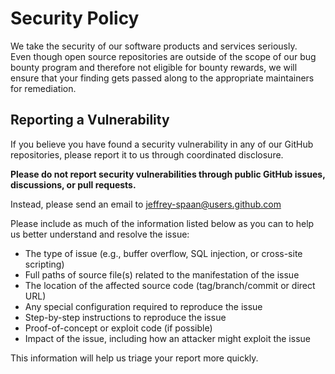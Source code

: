 # Security Policy

We take the security of our software products and services seriously.<br/>
Even though open source repositories are outside of the scope of our bug bounty program and therefore not eligible for bounty rewards, we will ensure that your finding gets passed along to the appropriate maintainers for remediation.

## Reporting a Vulnerability

If you believe you have found a security vulnerability in any of our GitHub repositories, please report it to us through coordinated disclosure.

**Please do not report security vulnerabilities through public GitHub issues, discussions, or pull requests.**

Instead, please send an email to <jeffrey-spaan@users.github.com>

Please include as much of the information listed below as you can to help us better understand and resolve the issue:

- The type of issue (e.g., buffer overflow, SQL injection, or cross-site scripting)
- Full paths of source file(s) related to the manifestation of the issue
- The location of the affected source code (tag/branch/commit or direct URL)
- Any special configuration required to reproduce the issue
- Step-by-step instructions to reproduce the issue
- Proof-of-concept or exploit code (if possible)
- Impact of the issue, including how an attacker might exploit the issue

This information will help us triage your report more quickly.
